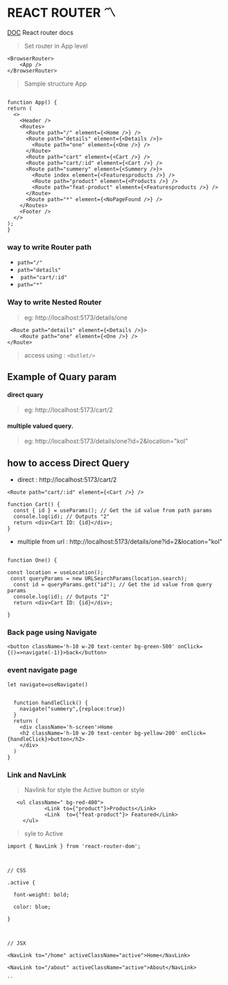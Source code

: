 # REACT ROUTER 〽️

  [DOC](https://reactrouter.com/start/library/installation) React router docs
> Set router in App level 

```  
<BrowserRouter>
    <App />
</BrowserRouter>
```
  >Sample structure App 

  ```
  
function App() {
  return (
    <>
      <Header />
      <Routes>
        <Route path="/" element={<Home />} />
        <Route path="details" element={<Details />}>
          <Route path="one" element={<One />} />
        </Route>
        <Route path="cart" element={<Cart />} />
        <Route path="cart/:id" element={<Cart />} />
        <Route path="summery" element={<Summery />}>
          <Route index element={<Featuresproducts />} />
          <Route path="product" element={<Products />} />
          <Route path="feat-product" element={<Featuresproducts />} />
        </Route>
        <Route path="*" element={<NoPageFound />} />
      </Routes>
      <Footer />
    </>
  );
}
  ```
  
### way to write Router path 
- `path="/"`
- `path="details"`
- ` path="cart/:id"`
- `path="*"`

### Way to write Nested Router  
>eg: http://localhost:5173/details/one

```
 <Route path="details" element={<Details />}>
    <Route path="one" element={<One />} />
</Route>
```
> access using : `<Outlet/>`

## Example of Quary param
#### direct quary 
>eg: http://localhost:5173/cart/2

#### multiple valued query.

> eg: http://localhost:5173/details/one?id=2&location="kol"



## how to access Direct Query 
- direct :  http://localhost:5173/cart/2
```
<Route path="cart/:id" element={<Cart />} />

function Cart() {
  const { id } = useParams(); // Get the id value from path params
  console.log(id); // Outputs "2"
  return <div>Cart ID: {id}</div>;
}

```
- multiple from url :  http://localhost:5173/details/one?id=2&location="kol"
```

function One() {

const location = useLocation();
 const queryParams = new URLSearchParams(location.search);
  const id = queryParams.get("id"); // Get the id value from query params
  console.log(id); // Outputs "2"
  return <div>Cart ID: {id}</div>;
 
}
```

### Back page using Navigate

```
<button className='h-10 w-20 text-center bg-green-500' onClick={()=>navigate(-1)}>back</button>

```
### event navigate page 

```
let navigate=useNavigate()


  function handleClick() {
    navigate("summery",{replace:true})
  }
  return (
    <div className='h-screen'>Home
    <h2 className='h-10 w-20 text-center bg-yellow-200' onClick={handleClick}>button</h2>
    </div>
  )
}
```

### Link and NavLink 
> Navlink for style the Active button or style
```
   <ul className=" bg-red-400">
            <Link to={"product"}>Products</Link>
            <Link  to={"feat-product"}> Featured</Link>
     </ul>
```

>syle to Active
```
import { NavLink } from 'react-router-dom';



// CSS

.active {

  font-weight: bold;

  color: blue;

}



// JSX

<NavLink to="/home" activeClassName="active">Home</NavLink>

<NavLink to="/about" activeClassName="active">About</NavLink>

``